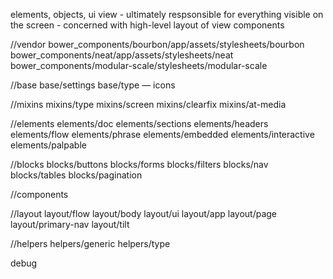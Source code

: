 
elements, objects, ui
view
	- ultimately respsonsible for everything visible on the screen
	- concerned with high-level layout of view components

//vendor
bower_components/bourbon/app/assets/stylesheets/bourbon
bower_components/neat/app/assets/stylesheets/neat
bower_components/modular-scale/stylesheets/modular-scale

//base
base/settings
base/type
— icons

//mixins
mixins/type
mixins/screen
mixins/clearfix
mixins/at-media

//elements
elements/doc
elements/sections
elements/headers
elements/flow
elements/phrase
elements/embedded
elements/interactive
elements/palpable

//blocks
blocks/buttons
blocks/forms
blocks/filters
blocks/nav
blocks/tables
blocks/pagination

//components

//layout
layout/flow
layout/body
layout/ui
layout/app
layout/page
layout/primary-nav
layout/tilt

//helpers
helpers/generic
helpers/type

debug


